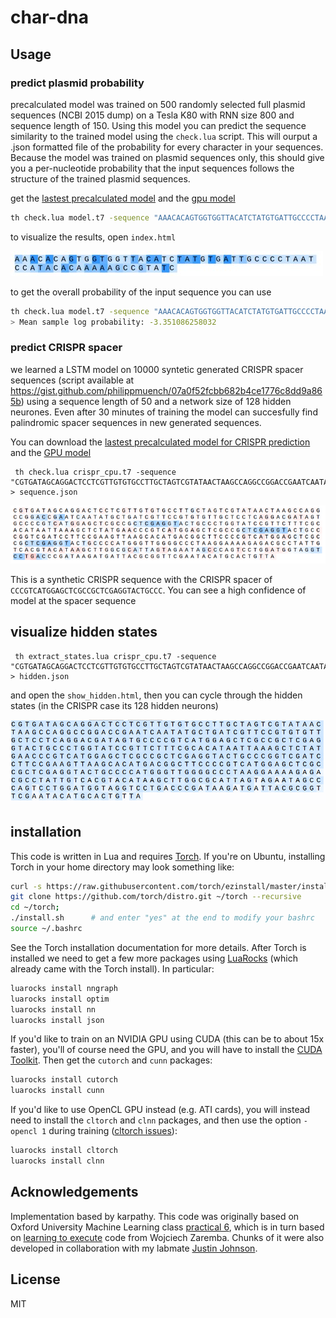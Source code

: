 
# char-dna

## Usage

### predict plasmid probability

precalculated model was trained on 500 randomly selected full plasmid sequences (NCBI 2015 dump) on a Tesla K80 with RNN size 800 and sequence length of 150. Using this model you can predict the sequence similarity to the trained model using the `check.lua` script. This will ourput a .json formatted file of the probability for every character in your sequences. Because the model was trained on plasmid sequences only, this should give you a per-nucleotide probability that the input sequences follows the structure of the trained plasmid sequences. 

get the [lastest precalculated model](https://www.dropbox.com/s/fwty30auk82155b/lm_lstm_epoch19.08_1.2870.t7_cpu.t7?dl=1) and the [gpu model](https://www.dropbox.com/s/504uihdc936p09y/lm_lstm_epoch19.08_1.2870.t7?dl=1)

```bash
th check.lua model.t7 -sequence "AAACACAGTGGTGGTTACATCTATGTGATTGCCCCTAATCCATACACAAAAAGCCGTATC" > sequence.json
```

to visualize the results, open `index.html` 

![ScreenShot](sample.jpg)

to get the overall probability of the input sequence you can use

```bash
th check.lua model.t7 -sequence "AAACACAGTGGTGGTTACATCTATGTGATTGCCCCTAATCCATACACAAAAAGCCGTATC" -overall 1 -log 1
> Mean sample log probability: -3.351086258032	
```


### predict CRISPR spacer

we learned a LSTM model on 10000 syntetic generated CRISPR spacer sequences (script available at https://gist.github.com/philippmuench/07a0f52fcbb682b4ce1776c8dd9a865b) using a sequence length of 50 and a network size of 128 hidden neurones. Even after 30 minutes of training the model can succesfully find palindromic spacer sequences in new generated sequences. 

You can download the [lastest precalculated model for CRISPR prediction](https://www.dropbox.com/s/2e6px4ergyenrb7/crispr_cpu.t7?dl=1) and the [GPU model](https://www.dropbox.com/s/ikqryoreblfu6zc/crispr.t7?dl=1)

```
 th check.lua crispr_cpu.t7 -sequence "CGTGATAGCAGGACTCCTCGTTGTGTGCCTTGCTAGTCGTATAACTAAGCCAGGCCGGACCGAATCAATATGCTGATCGTTCCGTGTGTTGCTCCTCAGGACGATAGTGCCCCGTCATGGAGCTCGCCGCTCGAGGTACTGCCCTGGTATCCGTTCTTTCGCACATAATTAAAGCTCTATGAACCCGTCATGGAGCTCGCCGCTCGAGGTACTGCCCGGTCGATCCTTCCGAAGTTAAGCACATGACGGCTTCCCCGTCATGGAGCTCGCCGCTCGAGGTACTGCCCCATGGGTTGGGGCCCTAAGGAAAAGAGACGCCTATTGTCACGTACATAAGCTTGGCGCATTAGTAGAATAGCCCAGTCCTGGATGGTAGGTCCTGACCCGATAAGATGATTACGCGGTTCGAATACATGCACTGTTA" > sequence.json
```

![ScreenShot](crispr.png)

This is a synthetic CRISPR sequence with the CRISPR spacer of `CCCGTCATGGAGCTCGCCGCTCGAGGTACTGCCC`. You can see a high confidence of model at the spacer sequence


## visualize hidden states

```
 th extract_states.lua crispr_cpu.t7 -sequence "CGTGATAGCAGGACTCCTCGTTGTGTGCCTTGCTAGTCGTATAACTAAGCCAGGCCGGACCGAATCAATATGCTGATCGTTCCGTGTGTTGCTCCTCAGGACGATAGTGCCCCGTCATGGAGCTCGCCGCTCGAGGTACTGCCCTGGTATCCGTTCTTTCGCACATAATTAAAGCTCTATGAACCCGTCATGGAGCTCGCCGCTCGAGGTACTGCCCGGTCGATCCTTCCGAAGTTAAGCACATGACGGCTTCCCCGTCATGGAGCTCGCCGCTCGAGGTACTGCCCCATGGGTTGGGGCCCTAAGGAAAAGAGACGCCTATTGTCACGTACATAAGCTTGGCGCATTAGTAGAATAGCCCAGTCCTGGATGGTAGGTCCTGACCCGATAAGATGATTACGCGGTTCGAATACATGCACTGTTA" > hidden.json
```

and open the `show_hidden.html`, then you can cycle through the hidden states (in the CRISPR case its 128 hidden neurons)

![ScreenShot](hidden.gif)

## installation

This code is written in Lua and requires [Torch](http://torch.ch/). If you're on Ubuntu, installing Torch in your home directory may look something like: 

```bash
curl -s https://raw.githubusercontent.com/torch/ezinstall/master/install-deps | bash
git clone https://github.com/torch/distro.git ~/torch --recursive
cd ~/torch; 
./install.sh      # and enter "yes" at the end to modify your bashrc
source ~/.bashrc
```

See the Torch installation documentation for more details. After Torch is installed we need to get a few more packages using [LuaRocks](https://luarocks.org/) (which already came with the Torch install). In particular:

```bash
luarocks install nngraph 
luarocks install optim
luarocks install nn
luarocks install json
```

If you'd like to train on an NVIDIA GPU using CUDA (this can be to about 15x faster), you'll of course need the GPU, and you will have to install the [CUDA Toolkit](https://developer.nvidia.com/cuda-toolkit). Then get the `cutorch` and `cunn` packages:

```bash
luarocks install cutorch
luarocks install cunn
```

If you'd like to use OpenCL GPU instead (e.g. ATI cards), you will instead need to install the `cltorch` and `clnn` packages, and then use the option `-opencl 1` during training ([cltorch issues](https://github.com/hughperkins/cltorch/issues)):

```bash
luarocks install cltorch
luarocks install clnn
```


## Acknowledgements

Implementation based by karpathy. This code was originally based on Oxford University Machine Learning class [practical 6](https://github.com/oxford-cs-ml-2015/practical6), which is in turn based on [learning to execute](https://github.com/wojciechz/learning_to_execute) code from Wojciech Zaremba. Chunks of it were also developed in collaboration with my labmate [Justin Johnson](http://cs.stanford.edu/people/jcjohns/).

## License

MIT
